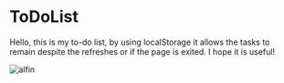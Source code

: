 # ToDoList

Hello, this is my to-do list, by using localStorage it allows the tasks to remain despite the refreshes or if the page is exited. I hope it is useful!

![alfin](https://user-images.githubusercontent.com/93661868/177061093-59e7b67f-87ca-4478-80ae-431162062f20.jpeg)



